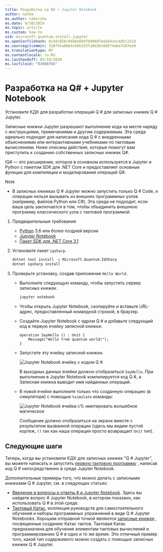 ```yaml
---
title: Разработка на Q# + Jupyter Notebook
author: natke
ms.author: nakersha
ms.date: 9/30/2019
ms.topic: article
ms.custom: how-to
uid: microsoft.quantum.install.jupyter
ms.openlocfilehash: 0c4dc856c94b0a694fb99607eda64cec4d5c221d
ms.sourcegitcommit: 328f45a0b64cb6b325fa9d3b3ddb74a6a7a97ee9
ms.translationtype: MT
ms.contentlocale: ru-RU
ms.lasthandoff: 05/19/2020
ms.locfileid: "83660768"
---
```

# <a name="develop-with-q-jupyter-notebooks"></a>Разработка на Q# + Jupyter Notebook

Установите КДК для разработки операций Q # для записных книжек Q # Jupyter.

Записные книжки Jupyter разрешают выполнение кода на месте наряду с инструкциями, примечаниями и другим содержимым. Эта среда идеально подходит для написания кода Q # с внедренными объяснениями или интерактивными учебниками по тактовым вычислениям. Ниже описаны действия, которые помогут вам приступить к созданию собственных записных книжек Q#.

IQ# — это расширение, которое в основном используется в Jupyter и Python с пакетом SDK для .NET Core и предоставляет основные функции для компиляции и моделирования операций Q#.

> [!NOTE]
> * В записных книжках Q # Jupyter можно запустить только Q # Code, и операции нельзя вызывать из внешних программных узлов (например, файлов Python или C#). Эта среда не подходит, если ваша цель заключается в том, чтобы объединить внешнюю программу классического узла с тактовой программой.

1. Предварительные требования

    - [Python](https://www.python.org/downloads/) 3,6 или более поздней версии
    - [Jupyter Notebook](https://jupyter.readthedocs.io/en/latest/install.html)
    - [Пакет SDK для .NET Core 3,1](https://dotnet.microsoft.com/download/dotnet-core/3.1)

1. Установите пакет `iqsharp`.

    ```bash
    dotnet tool install -g Microsoft.Quantum.IQSharp
    dotnet iqsharp install
    ```

1. Проверьте установку, создав приложение `Hello World`.

    - Выполните следующую команду, чтобы запустить сервер записных книжек.

        ```bash
        jupyter notebook
        ```

    - Чтобы открыть Jupyter Notebook, скопируйте и вставьте URL-адрес, предоставленный командной строкой, в браузер.

    - Создайте Jupyter Notebook с ядром Q # и добавьте следующий код в первую ячейку записной книжки:

        ```qsharp
        operation SayHello () : Unit {
            Message("Hello from quantum world!");
        }
        ```

    - Запустите эту ячейку записной книжки.

        ![Jupyter Notebook ячейку с кодом Q #](~/media/install-guide-jupyter.png)

        В выходных данных ячейки должно отобразиться `SayHello`. При выполнении в Jupyter Notebook компилируется код Q #, а Записная книжка выводит имя найденных операций.


    - В новой ячейке выполните только что созданную операцию (в симуляторе) с помощью `%simulate` команды:

        ![Jupyter Notebook ячейка с% имитировать волшебное магическое](~/media/install-guide-jupyter-simulate.png)

        Сообщение должно отобразиться на экране вместе с результатом вызванной операции (здесь мы видим пустой кортеж, `()` так как наша операция просто возвращает `Unit` тип).

## <a name="next-steps"></a>Следующие шаги

Теперь, когда вы установили КДК для записных книжек "Q # Jupyter", вы можете написать и запустить [первую тактовую программу](xref:microsoft.quantum.quickstarts.qrng) , написав код Q # непосредственно в среде Jupyter Notebook.

Дополнительные примеры того, что можно делать с записными книжками Q # Jupyter, см. в следующих статьях:
- [Введение в вопросы и ответы # и Jupyter Notebook](https://docs.microsoft.com/samples/microsoft/quantum/intro-to-qsharp-jupyter/). Здесь вы найдете вопрос # Jupyter Notebook, в котором показано, как использовать Q # в этой среде.
- [Тактовый Катас](xref:microsoft.quantum.overview.katas), коллекция руководств для самостоятельного обучения и наборы программных упражнений в виде Q # Jupyter Notebooks. Хорошим отправной точкой являются [записные книжки](https://github.com/microsoft/QuantumKatas#tutorial-topics) , посвященные созданию Катас тактов. Тактовая Катас предназначена для обучения элементам тактовых вычислений и программированию Q # в одно и то же время. Это отличный пример того, какой тип содержимого можно создать с помощью записных книжек Q # Jupyter.
